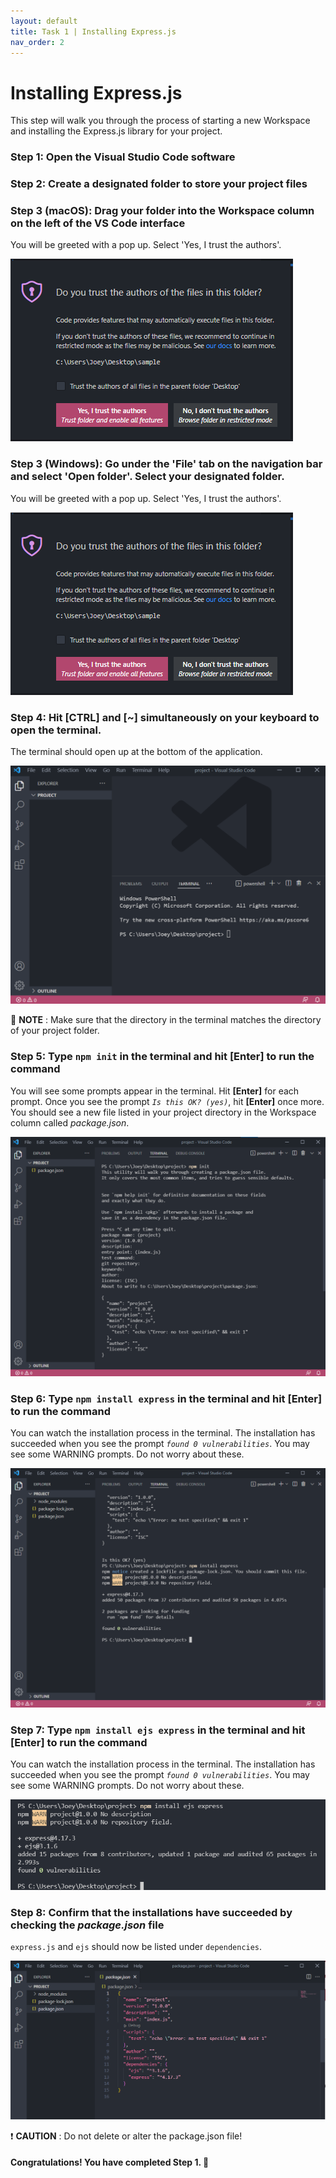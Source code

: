 ```yaml
---
layout: default
title: Task 1 | Installing Express.js
nav_order: 2
---
```

# Installing Express.js
This step will walk you through the process of starting a new Workspace and installing the Express.js library for your project.

### Step 1: Open the Visual Studio Code software

### Step 2: Create a designated folder to store your project files

### Step 3 (macOS): Drag your folder into the Workspace column on the left of the VS Code interface
You will be greeted with a pop up. Select 'Yes, I trust the authors'.

![Workspace popup message](../assets/images/step-3.png)

### Step 3 (Windows): Go under the 'File' tab on the navigation bar and select 'Open folder'. Select your designated folder.
You will be greeted with a pop up. Select 'Yes, I trust the authors'.

![Workspace popup message](../assets/images/step-3.png)

### Step 4: Hit **[CTRL]** and **[~]** simultaneously on your keyboard to open the terminal.
The terminal should open up at the bottom of the application.


![Screenshot of terminal](../assets/images/task-1-terminal.png)


💭 **NOTE** : Make sure that the directory in the terminal matches the directory of your project folder.

### Step 5: Type `npm init` in the terminal and hit **[Enter]** to run the command
You will see some prompts appear in the terminal. Hit **[Enter]** for each prompt. Once you see the prompt *`Is this OK? (yes)`*, hit **[Enter]** once more. You should see a new file listed in your project directory in the Workspace column called *package.json*.


![Screenshot of workspace after initialization](../assets/images/task-1-init.png)

### Step 6: Type `npm install express` in the terminal and hit **[Enter]** to run the command
You can watch the installation process in the terminal. The installation has succeeded when you see the prompt *`found 0 vulnerabilities`*. You may see some WARNING prompts. Do not worry about these.


![Screenshot of workspace after install express](../assets/images/task-1-install-express.png)

### Step 7: Type `npm install ejs express` in the terminal and hit **[Enter]** to run the command
You can watch the installation process in the terminal. The installation has succeeded when you see the prompt *`found 0 vulnerabilities`*. You may see some WARNING prompts. Do not worry about these.


![Screenshot of ejs command](../assets/images/task-1-install-ejs.png)

### Step 8: Confirm that the installations have succeeded by checking the *package.json* file
`express.js` and `ejs` should now be listed under `dependencies`.


![Screenshot of package.json file](../assets/images/task-1-package-json.png)


❗ **CAUTION** : Do not delete or alter the package.json file!

#### Congratulations! You have completed Step 1. 🚀
